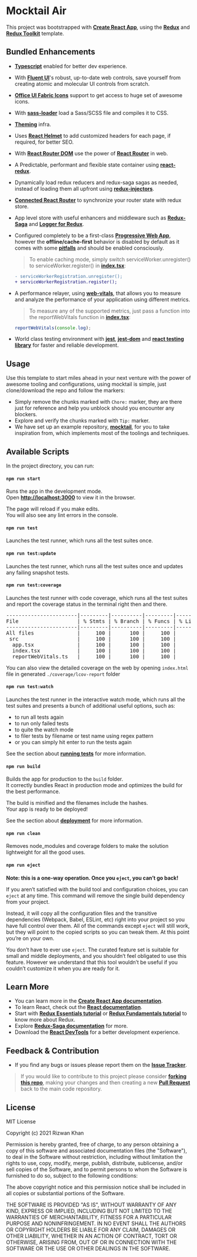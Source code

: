 # Mocktail Air

This project was bootstrapped with [**Create React App**](https://github.com/facebook/create-react-app), using the [**Redux**](https://redux.js.org/) and [**Redux Toolkit**](https://redux-toolkit.js.org/) template.

## Bundled Enhancements

- [**Typescript**](https://www.typescriptlang.org/) enabled for better dev experience.
- With [**Fluent UI**](https://developer.microsoft.com/en-us/fluentui#/controls/web)'s robust, up-to-date web controls, save yourself from creating atomic and molecular UI controls from scratch.
- [**Office UI Fabric Icons**](https://uifabricicons.azurewebsites.net/) support to get access to huge set of awesome icons.
- With [**sass-loader**](https://www.npmjs.com/package/sass-loader) load a Sass/SCSS file and compiles it to CSS.
- [**Theming**](https://aka.ms/themedesigner) infra.
- Uses [**React Helmet**](https://www.npmjs.com/package/sass-loader) to add customized headers for each page, if required, for better SEO.
- With [**React Router DOM**](https://www.npmjs.com/package/react-router-dom) use the power of [**React Router**](https://reactrouter.com/) in web.
- A Predictable, performant and flexible state container using [**react-redux**](https://www.npmjs.com/package/react-redux).
- Dynamically load redux reducers and redux-saga sagas as needed, instead of loading them all upfront using [**redux-injectors**](https://www.npmjs.com/package/redux-injectors).
- [**Connected React Router**](https://www.npmjs.com/package/connected-react-router) to synchronize your router state with redux store.
- App level store with useful enhancers and middleware such as [**Redux-Saga**](https://redux-saga.js.org/) and [**Logger for Redux**](https://www.npmjs.com/package/redux-logger).
- Configured completely to be a first-class [**Progressive Web App**](https://developers.google.com/web/progressive-web-apps/), however the **offline/cache-first** behavior is disabled by default as it comes with some [**pitfalls**](https://github.com/facebook/create-react-app/issues/2398) and should be enabled consciously.

  > To enable caching mode, simply switch serviceWorker.unregister() to serviceWorker.register() in [**index.tsx**](https://github.com/rizz-wan/mocktail-air/blob/main/src/index.tsx):

  ```diff
  - serviceWorkerRegistration.unregister();
  + serviceWorkerRegistration.register();
  ```

- A performance relayer, using [**web-vitals**](https://github.com/GoogleChrome/web-vitals), that allows you to measure and analyze the performance of your application using different metrics.

  > To measure any of the supported metrics, just pass a function into the reportWebVitals function in [**index.tsx**](https://github.com/rizz-wan/mocktail-air/blob/main/src/index.tsx):

  ```jsx
  reportWebVitals(console.log);
  ```

- World class testing environment with [**jest**](https://jestjs.io/), [**jest-dom**](https://github.com/testing-library/jest-dom#with-typescript) and [**react testing library**](https://testing-library.com/docs/react-testing-library/intro) for faster and reliable development.

## Usage

Use this template to start miles ahead in your next venture with the power of awesome tooling and configurations, using mocktail is simple, just clone/download the repo and follow the markers:

- Simply remove the chunks marked with `Chore:` marker, they are there just for reference and help you unblock should you encounter any blockers.
- Explore and verify the chunks marked with `Tip:` marker.
- We have set up an example repository, [**mocktail**](https://github.com/rizz-wan/mocktail), for you to take inspiration from, which implements most of the toolings and techniques.

## Available Scripts

In the project directory, you can run:

#### `npm run start`

Runs the app in the development mode.<br />
Open [**http://localhost:3000**](http://localhost:3000) to view it in the browser.

The page will reload if you make edits.<br />
You will also see any lint errors in the console.

#### `npm run test`

Launches the test runner, which runs all the test suites once.

#### `npm run test:update`

Launches the test runner, which runs all the test suites once and updates any failing snapshot tests.

#### `npm run test:coverage`

Launches the test runner with code coverage, which runs all the test suites and report the coverage status in the terminal right then and there.

<pre>
-----------------------|---------|----------|---------|---------|-------------------
File                   | % Stmts | % Branch | % Funcs | % Lines | Uncovered Line #s 
-----------------------|---------|----------|---------|---------|-------------------
All files              |     100 |      100 |     100 |     100 |                   
 src                   |     100 |      100 |     100 |     100 |                   
  app.tsx              |     100 |      100 |     100 |     100 |                   
  index.tsx            |     100 |      100 |     100 |     100 |                   
  reportWebVitals.ts   |     100 |      100 |     100 |     100 |                   
</pre>

You can also view the detailed coverage on the web by opening `index.html` file in generated `./coverage/lcov-report` folder

#### `npm run test:watch`

Launches the test runner in the interactive watch mode, which runs all the test suites and presents a bunch of additional useful options, such as:

- to run all tests again
- to run only failed tests
- to quite the watch mode
- to filer tests by filename or test name using regex pattern
- or you can simply hit enter to run the tests again

See the section about [**running tests**](https://facebook.github.io/create-react-app/docs/running-tests) for more information.

#### `npm run build`

Builds the app for production to the `build` folder.<br />
It correctly bundles React in production mode and optimizes the build for the best performance.

The build is minified and the filenames include the hashes.<br />
Your app is ready to be deployed!

See the section about [**deployment**](https://facebook.github.io/create-react-app/docs/deployment) for more information.

#### `npm run clean`

Removes node_modules and coverage folders to make the solution lightweight for all the good uses.

#### `npm run eject`

**Note: this is a one-way operation. Once you `eject`, you can’t go back!**

If you aren’t satisfied with the build tool and configuration choices, you can `eject` at any time. This command will remove the single build dependency from your project.

Instead, it will copy all the configuration files and the transitive dependencies (Webpack, Babel, ESLint, etc) right into your project so you have full control over them. All of the commands except `eject` will still work, but they will point to the copied scripts so you can tweak them. At this point you’re on your own.

You don’t have to ever use `eject`. The curated feature set is suitable for small and middle deployments, and you shouldn’t feel obligated to use this feature. However we understand that this tool wouldn’t be useful if you couldn’t customize it when you are ready for it.

## Learn More

- You can learn more in the [**Create React App documentation**](https://facebook.github.io/create-react-app/docs/getting-started).
- To learn React, check out the [**React documentation**](https://reactjs.org/).
- Start with [**Redux Essentials tutorial**](https://redux.js.org/tutorials/essentials/part-1-overview-concepts) or [**Redux Fundamentals tutorial**](https://redux.js.org/tutorials/fundamentals/part-1-overview) to know more about Redux.
- Explore [**Redux-Saga documentation**](https://redux-saga.js.org/docs/introduction/GettingStarted) for more.
- Download the [**React DevTools**](https://reactjs.org/link/react-devtools) for a better development experience.

## Feedback & Contribution

- If you find any bugs or issues please report them on the [**Issue Tracker**](https://github.com/rizz-wan/mocktail-air/issues).

> If you would like to contribute to this project please consider [**forking this repo**](https://github.com/rizz-wan/mocktail-air/fork), making your changes and then creating a new [**Pull Request**](https://github.com/rizz-wan/mocktail-air/pulls) back to the main code repository.

## License

MIT License

Copyright (c) 2021 Rizwan Khan

Permission is hereby granted, free of charge, to any person obtaining a copy
of this software and associated documentation files (the "Software"), to deal
in the Software without restriction, including without limitation the rights
to use, copy, modify, merge, publish, distribute, sublicense, and/or sell
copies of the Software, and to permit persons to whom the Software is
furnished to do so, subject to the following conditions:

The above copyright notice and this permission notice shall be included in all
copies or substantial portions of the Software.

THE SOFTWARE IS PROVIDED "AS IS", WITHOUT WARRANTY OF ANY KIND, EXPRESS OR
IMPLIED, INCLUDING BUT NOT LIMITED TO THE WARRANTIES OF MERCHANTABILITY,
FITNESS FOR A PARTICULAR PURPOSE AND NONINFRINGEMENT. IN NO EVENT SHALL THE
AUTHORS OR COPYRIGHT HOLDERS BE LIABLE FOR ANY CLAIM, DAMAGES OR OTHER
LIABILITY, WHETHER IN AN ACTION OF CONTRACT, TORT OR OTHERWISE, ARISING FROM,
OUT OF OR IN CONNECTION WITH THE SOFTWARE OR THE USE OR OTHER DEALINGS IN THE
SOFTWARE.
